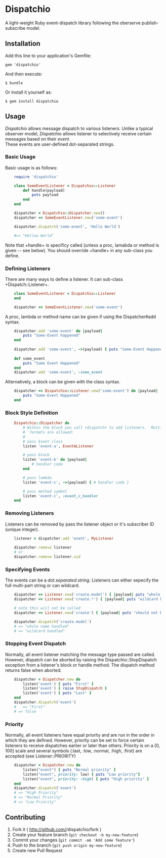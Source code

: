 # Dispatchio

A light-weight Ruby event-dispatch library following the oberserve publish-subscribe model.

## Installation

Add this line to your application's Gemfile:

    gem 'dispatchio'

And then execute:

    $ bundle

Or install it yourself as:

    $ gem install dispatchio

## Usage

*Dispatchio* allows message dispatch to various listeners.  Unlike a typical observer model, 
*Dispatchio allows* listener to selectively receive certain messages based on their *event*.  
These events are user-defined dot-separated strings.

### Basic Usage

Basic usage is as follows:

```ruby
	require 'dispatchio'

	class SomeEventListener < Dispatchio::Listener
		def handle(payload)
			puts payload
		end
	end

	dispatcher = Dispatchio::Dispatcher.new()
	dispatcher << SomeEventListener.new('some-event')

	dispatcher.dispatch('some-event', 'Hello World')

	#=> "Hellow World"
```

Note that +handle+ is specificy called (unless a proc, lamabda or method is given -- see 
below).  You should override +handle+ in any sub-class you define.

### Defining Listeners

There are many ways to define a listener.  It can sub-class +Dispatch::Listener+.
```ruby
	class SomeEventListener < Dispatchio::Listener
	end

	dispatcher << SomeEventListener.new('some-event')
```

A proc, lambda or method name can be given if using the Dispatcher#add syntax.
```ruby
	dispatcher.add 'some-event' do |payload|
		puts "Some-Event happened"
	end
	
	dispatcher.add 'some-event', ->(payload) { puts "Some-Event Happened" }
	
	def some_event
		puts "Some Event Happened"
	end
	dispatcher.add 'some-event', :some_event

```

Alternatively, a block can be given with the class syntax.
```ruby
	dispatcher << Dispatchio::Listener.new('some-event') do |payload|
		puts "Some-Event Happened"
	end
```

### Block Style Definition

```ruby
	Dispatchio::Dispatcher do
		# Within the block you call +dispatch+ to add listeners.  Multiple 
		#  formats are allowed:
		#
		# pass Event class
		listen 'event-a', EventAListener

		# pass block
		listen 'event-b' do |payload|
			# handler code
		end

		# pass lambda
		listen 'event-c', ->(payload) { # handler code }

		# pass method symbol
		listen 'event-c', :event_c_handler
	end
```

### Removing Listeners

Listeners can be removed by pass the listener object or it's subscriber ID (unique integer).

```ruby
	listener = dispatcher.add 'event', MyListener
	
	dispatcher.remove listener
	# or
	dispatcher.remove listener.sid

```

### Specifying Events

The events can be a *dot.separated.string*.  Listeners can either sepecify the full 
multi-part string or can wildcard. 

```ruby
	dispatcher << Listener.new('create.model') { |payload| puts "whole name handled" }
	dispatcher << Listener.new('create.*') { |payload| puts "wildcard handled" }

	# note this will not be called
	dispatcher << Listener.new('create') { |payload| puts "should not be handled" }

	dispatcher.dispatch('create.model')
	# => "whole name handled"
	# => "wildcard handled"
```

### Stopping Event Dispatch

Normally, all event listener matching the message type passed are called.  However,
dispatch can be aborted by raising the Dispatchio::StopDispatch exception from a listener's
block or handle method.  The dispatch method returns false when aborted.

```ruby
	dispatcher = Dispatcher.new do
		listen('event') { puts "First" }
		listen('event') { raise StopDispatch }
		listen('event') { puts "Last" }
	end
	dispatcher.dispatch('event')
	#	=> "First"
	# => false
```

### Priority

Normally, all event listeners have equal priority and are run in the order in which they are 
defined.  However, priority can be set to force certain listeners to receive dispatches earlier 
or later than others.  Priority is on a [0, 100] scale and several symbols (:last, :low, :normal, 
:high, :first) are accepted (see Listener::PRIORITY)

```ruby
	dispatcher = Dispatcher.new do
		listen("event") { puts "Normal priority" }
		listen("event", priority: low) { puts "Low priority"}
		listen("event", priority: :high) { puts "High priority" }		
	end
	dispatcher.dispatch('event')
	# => "High Priority"
	# => "Normal Priority"
	# => "Low Priority"

```

## Contributing

1. Fork it ( http://github.com/<my-github-username>/dispatchio/fork )
2. Create your feature branch (`git checkout -b my-new-feature`)
3. Commit your changes (`git commit -am 'Add some feature'`)
4. Push to the branch (`git push origin my-new-feature`)
5. Create new Pull Request
